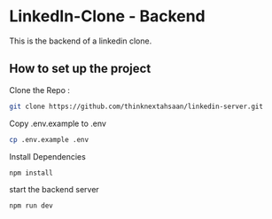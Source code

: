 # LinkedIn-Clone - Backend

This is the backend of a linkedin clone.

## How to set up the project


Clone the Repo : 

```bash
git clone https://github.com/thinknextahsaan/linkedin-server.git
```


Copy .env.example to .env
```bash
cp .env.example .env
```


Install Dependencies

```bash
npm install
```

start the backend server

```bash
npm run dev
```



